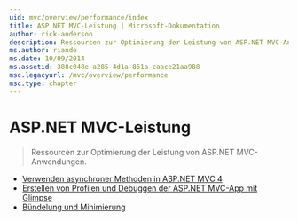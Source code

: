 ```yaml
---
uid: mvc/overview/performance/index
title: ASP.NET MVC-Leistung | Microsoft-Dokumentation
author: rick-anderson
description: Ressourcen zur Optimierung der Leistung von ASP.NET MVC-Anwendungen.
ms.author: riande
ms.date: 10/09/2014
ms.assetid: 388c048e-a285-4d1a-851a-caace21aa988
msc.legacyurl: /mvc/overview/performance
msc.type: chapter
---
```

<a name="aspnet-mvc-performance"></a>ASP.NET MVC-Leistung
====================
> Ressourcen zur Optimierung der Leistung von ASP.NET MVC-Anwendungen.


- [Verwenden asynchroner Methoden in ASP.NET MVC 4](using-asynchronous-methods-in-aspnet-mvc-4.md)
- [Erstellen von Profilen und Debuggen der ASP.NET MVC-App mit Glimpse](profile-and-debug-your-aspnet-mvc-app-with-glimpse.md)
- [Bündelung und Minimierung](bundling-and-minification.md)
